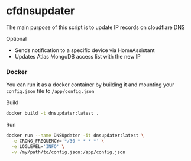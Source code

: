 # cfdnsupdater
The main purpose of this script is to update IP records on cloudflare DNS

Optional
- Sends notification to a specific device via HomeAssistant
- Updates Atlas MongoDB access list with the new IP

### Docker
You can run it as a docker container by building it and mounting your `config.json` file to `/app/config.json`

Build
```bash
docker build -t dnsupdater:latest .
```

Run
```bash
docker run --name DNSUpdater -it dnsupdater:latest \
  -e CRONG_FREQUENCY='*/30 * * * *' \
  -e LOGLEVEL='INFO' \
  -v /my/path/to/config.json:/app/config.json
```
